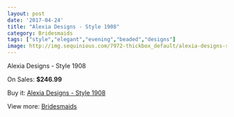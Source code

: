 ```yaml
---
layout: post
date: '2017-04-24'
title: "Alexia Designs - Style 1908"
category: Bridesmaids
tags: ["style","elegant","evening","beaded","designs"]
image: http://img.sequinious.com/7972-thickbox_default/alexia-designs-style-1908.jpg
---
```

Alexia Designs - Style 1908

On Sales: **$246.99**
<a href="https://www.sequinious.com/bridesmaids/3298-alexia-designs-style-1908.html"><amp-img layout="responsive" width="600" height="600" src="//img.sequinious.com/7972-thickbox_default/alexia-designs-style-1908.jpg" alt="Alexia Designs - Style 1908 0" /></a>
<a href="https://www.sequinious.com/bridesmaids/3298-alexia-designs-style-1908.html"><amp-img layout="responsive" width="600" height="600" src="//img.sequinious.com/7973-thickbox_default/alexia-designs-style-1908.jpg" alt="Alexia Designs - Style 1908 1" /></a>

Buy it: [Alexia Designs - Style 1908](https://www.sequinious.com/bridesmaids/3298-alexia-designs-style-1908.html "Alexia Designs - Style 1908")

View more: [Bridesmaids](https://www.sequinious.com/3-bridesmaids "Bridesmaids")